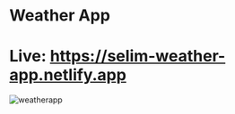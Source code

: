 # Weather App
# Live: https://selim-weather-app.netlify.app

![weatherapp](https://user-images.githubusercontent.com/111581140/209475145-d98bdcff-933c-4114-841b-80bbad80dc9a.png)
